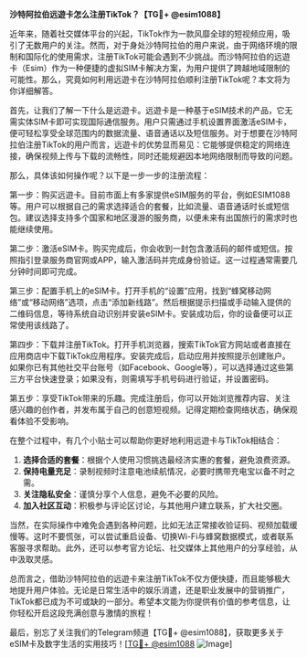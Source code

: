 **沙特阿拉伯远遊卡怎么注册TikTok？【TG💪+ @esim1088】**

近年来，随着社交媒体平台的兴起，TikTok作为一款风靡全球的短视频应用，吸引了无数用户的关注。然而，对于身处沙特阿拉伯的用户来说，由于网络环境的限制和国际化的使用需求，注册TikTok可能会遇到不少挑战。而沙特阿拉伯的远遊卡（Esim）作为一种便捷的虚拟SIM卡解决方案，为用户提供了跨越地域限制的可能性。那么，究竟如何利用远遊卡在沙特阿拉伯顺利注册TikTok呢？本文将为你详细解答。

首先，让我们了解一下什么是远遊卡。远遊卡是一种基于eSIM技术的产品，它无需实体SIM卡即可实现国际通信服务。用户只需通过手机设置界面激活eSIM卡，便可轻松享受全球范围内的数据流量、语音通话以及短信服务。对于想要在沙特阿拉伯注册TikTok的用户而言，远遊卡的优势显而易见：它能够提供稳定的网络连接，确保视频上传与下载的流畅性，同时还能规避因本地网络限制而导致的问题。

那么，具体该如何操作呢？以下是一步一步的注册流程：

第一步：购买远遊卡。目前市面上有多家提供eSIM服务的平台，例如ESIM1088等。用户可以根据自己的需求选择适合的套餐，比如流量、语音通话时长或短信包。建议选择支持多个国家和地区漫游的服务商，以便未来有出国旅行的需求时也能继续使用。

第二步：激活eSIM卡。购买完成后，你会收到一封包含激活码的邮件或短信。按照指引登录服务商官网或APP，输入激活码并完成身份验证。这一过程通常需要几分钟时间即可完成。

第三步：配置手机上的eSIM卡。打开手机的“设置”应用，找到“蜂窝移动网络”或“移动网络”选项，点击“添加新线路”。然后根据提示扫描或手动输入提供的二维码信息，等待系统自动识别并安装eSIM卡。安装成功后，你的设备便可以正常使用该线路了。

第四步：下载并注册TikTok。打开手机浏览器，搜索TikTok官方网站或者直接在应用商店中下载TikTok应用程序。安装完成后，启动应用并按照提示创建账户。如果你已有其他社交平台账号（如Facebook、Google等），可以选择通过这些第三方平台快速登录；如果没有，则需填写手机号码进行验证，并设置密码。

第五步：享受TikTok带来的乐趣。完成注册后，你可以开始浏览推荐内容、关注感兴趣的创作者，并发布属于自己的创意短视频。记得定期检查网络状态，确保观看体验不受影响。

在整个过程中，有几个小贴士可以帮助你更好地利用远遊卡与TikTok相结合：

1. **选择合适的套餐**：根据个人使用习惯挑选最经济实惠的套餐，避免浪费资源。
2. **保持电量充足**：录制视频时注意电池续航情况，必要时携带充电宝以备不时之需。
3. **关注隐私安全**：谨慎分享个人信息，避免不必要的风险。
4. **加入社区互动**：积极参与评论区讨论，与其他用户建立联系，扩大社交圈。

当然，在实际操作中难免会遇到各种问题，比如无法正常接收验证码、视频加载缓慢等。这时不要慌张，可以尝试重启设备、切换Wi-Fi与蜂窝数据模式，或者联系客服寻求帮助。此外，还可以参考官方论坛、社交媒体上其他用户的分享经验，从中汲取灵感。

总而言之，借助沙特阿拉伯的远遊卡来注册TikTok不仅方便快捷，而且能够极大地提升用户体验。无论是日常生活中的娱乐消遣，还是职业发展中的营销推广，TikTok都已成为不可或缺的一部分。希望本文能为你提供有价值的参考信息，让你轻松开启这段充满创意与激情的旅程！

最后，别忘了关注我们的Telegram频道【TG💪+ @esim1088】，获取更多关于eSIM卡及数字生活的实用技巧！[[TG💪+ @esim1088](https://t.me/s/esim1088) ![Image](https://i.postimg.cc/4NQfJmqS/Snipaste-2025-05-13-00-14-12.png)]